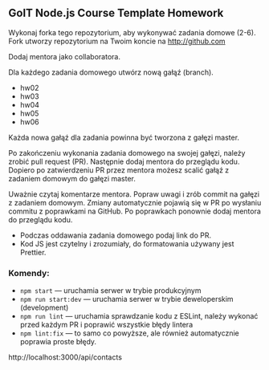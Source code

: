 ## GoIT Node.js Course Template Homework

Wykonaj forka tego repozytorium, aby wykonywać zadania domowe (2-6). Fork utworzy repozytorium na Twoim koncie na http://github.com

Dodaj mentora jako collaboratora.

Dla każdego zadania domowego utwórz nową gałąź (branch).

-   hw02
-   hw03
-   hw04
-   hw05
-   hw06

Każda nowa gałąź dla zadania powinna być tworzona z gałęzi master.

Po zakończeniu wykonania zadania domowego na swojej gałęzi, należy zrobić pull request (PR). Następnie dodaj mentora do przeglądu kodu. Dopiero po zatwierdzeniu PR przez mentora możesz scalić gałąź z zadaniem domowym do gałęzi master.

Uważnie czytaj komentarze mentora. Popraw uwagi i zrób commit na gałęzi z zadaniem domowym. Zmiany automatycznie pojawią się w PR po wysłaniu commitu z poprawkami na GitHub. Po poprawkach ponownie dodaj mentora do przeglądu kodu.

-   Podczas oddawania zadania domowego podaj link do PR.
-   Kod JS jest czytelny i zrozumiały, do formatowania używany jest Prettier.

### Komendy:

-   `npm start` &mdash; uruchamia serwer w trybie produkcyjnym
-   `npm run start:dev` &mdash; uruchamia serwer w trybie deweloperskim (development)
-   `npm run lint` &mdash; uruchamia sprawdzanie kodu z ESLint, należy wykonać przed każdym PR i poprawić wszystkie błędy lintera
-   `npm lint:fix` &mdash; to samo co powyższe, ale również automatycznie poprawia proste błędy.

http://localhost:3000/api/contacts

